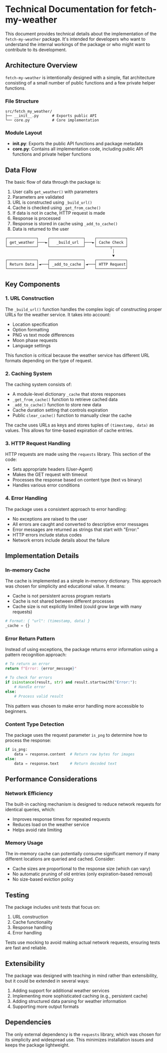 # Technical Documentation for fetch-my-weather

This document provides technical details about the implementation of the `fetch-my-weather` package. It's intended for developers who want to understand the internal workings of the package or who might want to contribute to its development.

## Architecture Overview

`fetch-my-weather` is intentionally designed with a simple, flat architecture consisting of a small number of public functions and a few private helper functions.

### File Structure

```
src/fetch_my_weather/
├── __init__.py      # Exports public API
└── core.py          # Core implementation
```

### Module Layout

- **__init__.py**: Exports the public API functions and package metadata
- **core.py**: Contains all implementation code, including public API functions and private helper functions

## Data Flow

The basic flow of data through the package is:

1. User calls `get_weather()` with parameters
2. Parameters are validated
3. URL is constructed using `_build_url()`
4. Cache is checked using `_get_from_cache()`
5. If data is not in cache, HTTP request is made
6. Response is processed
7. Response is stored in cache using `_add_to_cache()`
8. Data is returned to the user

```
┌─────────────┐    ┌───────────────┐    ┌─────────────┐
│ get_weather ├───►│   _build_url  ├───►│ Cache Check │
└─────────────┘    └───────────────┘    └──────┬──────┘
                                                │
                                                ▼
┌─────────────┐    ┌───────────────┐    ┌─────────────┐
│ Return Data │◄───┤ _add_to_cache │◄───┤ HTTP Request│
└─────────────┘    └───────────────┘    └─────────────┘
```

## Key Components

### 1. URL Construction

The `_build_url()` function handles the complex logic of constructing proper URLs for the weather service. It takes into account:

- Location specification
- Option formatting
- PNG vs text mode differences
- Moon phase requests
- Language settings

This function is critical because the weather service has different URL formats depending on the type of request.

### 2. Caching System

The caching system consists of:

- A module-level dictionary `_cache` that stores responses
- `_get_from_cache()` function to retrieve cached data
- `_add_to_cache()` function to store new data
- Cache duration setting that controls expiration
- Public `clear_cache()` function to manually clear the cache

The cache uses URLs as keys and stores tuples of `(timestamp, data)` as values. This allows for time-based expiration of cache entries.

### 3. HTTP Request Handling

HTTP requests are made using the `requests` library. This section of the code:

- Sets appropriate headers (User-Agent)
- Makes the GET request with timeout
- Processes the response based on content type (text vs binary)
- Handles various error conditions

### 4. Error Handling

The package uses a consistent approach to error handling:

- No exceptions are raised to the user
- All errors are caught and converted to descriptive error messages
- Error messages are returned as strings that start with "Error:"
- HTTP errors include status codes
- Network errors include details about the failure

## Implementation Details

### In-memory Cache

The cache is implemented as a simple in-memory dictionary. This approach was chosen for simplicity and educational value. It means:

- Cache is not persistent across program restarts
- Cache is not shared between different processes
- Cache size is not explicitly limited (could grow large with many requests)

```python
# Format: { "url": (timestamp, data) }
_cache = {}
```

### Error Return Pattern

Instead of using exceptions, the package returns error information using a pattern recognition approach:

```python
# To return an error
return f"Error: {error_message}"

# To check for errors
if isinstance(result, str) and result.startswith("Error:"):
    # Handle error
else:
    # Process valid result
```

This pattern was chosen to make error handling more accessible to beginners.

### Content Type Detection

The package uses the request parameter `is_png` to determine how to process the response:

```python
if is_png:
    data = response.content  # Return raw bytes for images
else:
    data = response.text     # Return decoded text
```

## Performance Considerations

### Network Efficiency

The built-in caching mechanism is designed to reduce network requests for identical queries, which:
- Improves response times for repeated requests
- Reduces load on the weather service
- Helps avoid rate limiting

### Memory Usage

The in-memory cache can potentially consume significant memory if many different locations are queried and cached. Consider:

- Cache sizes are proportional to the response size (which can vary)
- No automatic pruning of old entries (only expiration-based removal)
- No size-based eviction policy

## Testing

The package includes unit tests that focus on:

1. URL construction
2. Cache functionality
3. Response handling
4. Error handling

Tests use mocking to avoid making actual network requests, ensuring tests are fast and reliable.

## Extensibility

The package was designed with teaching in mind rather than extensibility, but it could be extended in several ways:

1. Adding support for additional weather services
2. Implementing more sophisticated caching (e.g., persistent cache)
3. Adding structured data parsing for weather information
4. Supporting more output formats

## Dependencies

The only external dependency is the `requests` library, which was chosen for its simplicity and widespread use. This minimizes installation issues and keeps the package lightweight.
